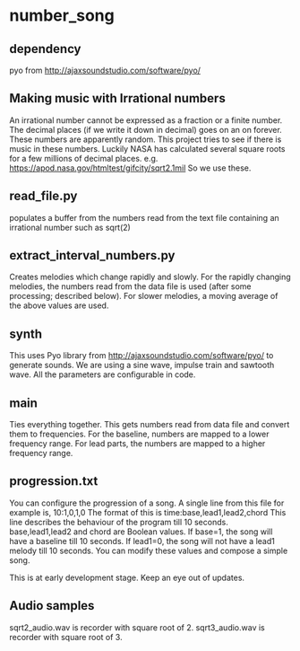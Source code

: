 # number_song

## dependency
pyo from http://ajaxsoundstudio.com/software/pyo/

## Making music with Irrational numbers
An irrational number cannot be expressed as a fraction or a finite number. 
The decimal places (if we write it down in decimal) goes on an on forever.
These numbers are apparently random.
This project tries to see if there is music in these numbers. 
Luckily NASA has calculated  several square roots for a few millions of decimal places. 
e.g. https://apod.nasa.gov/htmltest/gifcity/sqrt2.1mil
So we use these. 

## read_file.py 
populates a buffer from the numbers read from the text file containing an irrational number 
such as sqrt(2)

## extract_interval_numbers.py
Creates melodies which change  rapidly and slowly. 
For the rapidly changing melodies, the numbers read from the data file is used (after some processing; described below).
For slower melodies, a moving average of the above values are used. 

## synth
This uses Pyo library from http://ajaxsoundstudio.com/software/pyo/
to generate sounds. We are using a sine wave, impulse  train and sawtooth wave. 
All the parameters are configurable  in code. 

## main
Ties everything together. This gets numbers read from data file
and convert them to frequencies. For the baseline, numbers are mapped to a 
lower frequency range. For lead parts, the numbers are mapped to a higher 
frequency range. 

## progression.txt
You can configure the progression of a song.
A single line from this file for example is,
10:1,0,1,0
The format of this is 
time:base,lead1,lead2,chord
This line describes the behaviour of the program till 10 seconds. 
base,lead1,lead2 and chord are Boolean values. 
If base=1, the song will have a baseline till 10 seconds. 
If lead1=0, the song will not have a lead1 melody till 10 seconds. 
You can modify these values and compose a simple song. 

This is at early development stage. Keep an eye out of updates. 

## Audio samples
sqrt2_audio.wav is recorder with square root of 2.
sqrt3_audio.wav is recorder with square root of 3.


